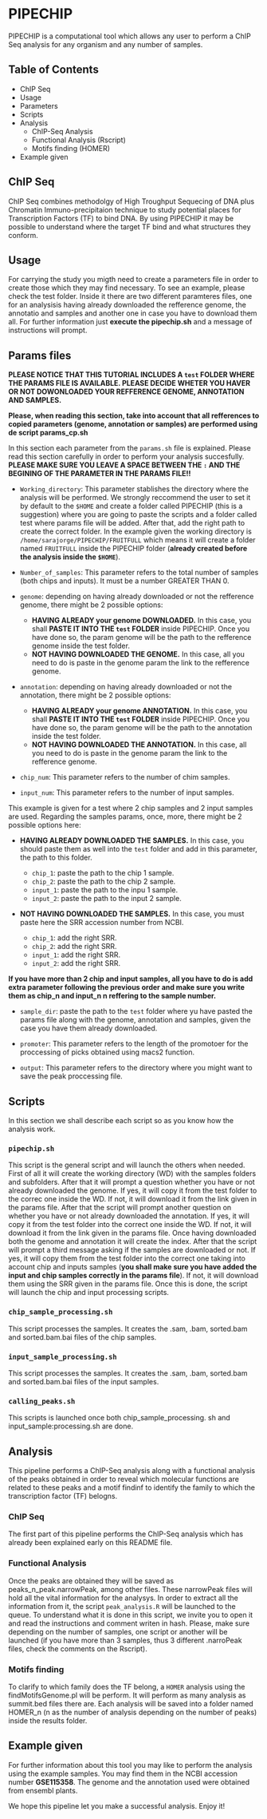 # PIPECHIP
PIPECHIP is a computational tool which allows any user to perform a ChIP Seq analysis for any organism and any number of samples.

## Table of Contents
- ChIP Seq
- Usage
- Parameters
- Scripts
- Analysis
  - ChIP-Seq Analysis
  - Functional Analysis (Rscript)
  - Motifs finding (HOMER)
- Example given

## ChIP Seq
ChIP Seq combines methodolgy of High Troughput Sequecing of DNA plus Chromatin Immuno-precipitaion technique to study potential
places for Transcription Factors (TF) to bind DNA. By using PIPECHIP it may be possible to understand where the target TF bind
and what structures they conform.

## Usage
For carrying the study you migth need to create a parameters file in order to create those which they may find necessary.
To see an example, please check the test folder. Inside it there are two different paramteres files, one for an analysisis having
already downloaded the refference genome, the annotatio and samples and another one in case you have to download them all. For further information just __execute the pipechip.sh__ and a message of instructions will prompt.

## Params files
__PLEASE NOTICE THAT THIS TUTORIAL INCLUDES A `test` FOLDER WHERE THE PARAMS FILE IS AVAILABLE. PLEASE DECIDE WHETER YOU HAVER OR NOT DOWONLOADED YOUR REFFERENCE GENOME, ANNOTATION AND SAMPLES.__

__Please, when reading this section, take into account that all refferences to copied parameters (genome, annotation or samples) are performed using de script params_cp.sh__

In this section each parameter from the `params.sh` file is explained. Please read this section carefully in order to perform your analysis succesfully. __PLEASE MAKE SURE YOU LEAVE A SPACE BETWEEN THE `:` AND THE BEGINING OF THE PARAMETER IN THE PARAMS FILE!!__

- `Working_directory`: This parameter stablishes the directory where the analysis will be performed. We strongly reccommend the user to set it by default to the `$HOME` and create a folder called PIPECHIP (this is a suggestion) where you are going to paste the scripts and a folder called test where params file will be added. After that, add the right path to create the correct folder. In the example given the working directory is `/home/sarajorge/PIPECHIP/FRUITFULL` which means it will create a folder named `FRUITFULL` inside the PIPECHIP folder (__already created before the analysis inside the `$HOME`__).

- `Number_of_samples`: This parameter refers to the total number of samples (both chips and inputs). It must be a number GREATER THAN 0.

- `genome`: depending on having already downloaded or not the refference genome, there might be 2 possible options:
  - __HAVING ALREADY your genome DOWNLOADED.__ In this case, you shall __PASTE IT INTO THE `test` FOLDER__ inside PIPECHIP. Once you have done so, the param genome will be the path to the refference genome inside the test folder.
  - __NOT HAVING DOWNLOADED THE GENOME.__ In this case, all you need to do is paste in the genome param the link to the refference genome.
  
- `annotation`: depending on having already downloaded or not the annotation, there might be 2 possible options:
  - __HAVING ALREADY your genome ANNOTATION.__ In this case, you shall __PASTE IT INTO THE `test` FOLDER__ inside PIPECHIP. Once you have done so, the param genome will be the path to the annotation inside the test folder.
  - __NOT HAVING DOWNLOADED THE ANNOTATION.__ In this case, all you need to do is paste in the genome param the link to the refference genome.

- `chip_num`: This parameter refers to the number of chim samples.

- `input_num`: This parameter refers to the number of input samples.

This example is given for a test where 2 chip samples and 2 input samples are used.
Regarding the samples params, once, more, there might be 2 possible options here:

- __HAVING ALREADY DOWNLOADED THE SAMPLES.__ In this case, you should paste them as well into the `test` folder and add in this parameter, the path to this folder.
  - `chip_1`: paste the path to the chip 1 sample.
  - `chip_2`: paste the path to the chip 2 sample.
  - `input_1`: paste the path to the inpu 1 sample.
  - `input_2`: paste the path to the input 2 sample.

- __NOT HAVING DOWNLOADED THE SAMPLES.__ In this case, you must paste here the SRR accession number from NCBI.
  - `chip_1`: add the right SRR.
  - `chip_2`: add the right SRR.
  - `input_1`: add the right SRR.
  - `input_2`: add the right SRR.

__If you have more than 2 chip and input samples, all you have to do is add extra parameter following the previous order and make sure you write them as chip_n and input_n n reffering to the sample number.__

- `sample_dir`: paste the path to the `test` folder where yu have pasted the params file along with the genome, annotation and samples, given the case you have them already downloaded.

- `promoter`: This parameter refers to the length of the promotoer for the proccessing of picks obtained using macs2 function. 

- `output`: This parameter refers to the directory where you might want to save the peak proccessing file.

## Scripts
In this section we shall describe each script so as you know how the analysis work.

### `pipechip.sh`
This script is the general script and will launch the others when  needed. First of all it will create the working directory (WD) with the samples folders and subfolders. After that it will prompt a question whether you have or not already downloaded the genome. If yes, it will copy it from the test folder to the correc one inside the WD. If not, it will download it from the link given in the params file. After that the script will prompt another question on whether you have or not already downloaded the annotation. If yes, it will copy it from the test folder into the correct one inside the WD. If not, it will download it from the link given in the params file.
Once having downloaded both the genome and annotation it will create the index. After that the script will prompt a third message asking if the samples are downloaded or not. If yes, it will copy them from the test folder into the correct one taking into account chip and inputs samples (__you shall make sure you have added the input and chip samples correctly in the params file__). If not, it will download them using the SRR given in the params file. Once this is done, the script will launch the chip and input processing scripts.

### `chip_sample_processing.sh`
This script processes the samples. It creates the .sam, .bam, sorted.bam and sorted.bam.bai files of the chip samples.

### `input_sample_processing.sh`
This script processes the samples. It creates the .sam, .bam, sorted.bam and sorted.bam.bai files of the input samples.

### `calling_peaks.sh`
This scripts is launched once both chip_sample_processing. sh and input_sample:processing.sh are done. 

## Analysis
This pipeline performs a ChIP-Seq analysis along with a functional analysis of the peaks obtained in order to reveal which molecular functions are related to these peaks and a motif findinf to identify the family to which the transcription factor (TF) belogns.

### ChIP Seq
The first part of this pipeline performs the ChIP-Seq analysis which has already been explained early on this README file.

### Functional Analysis
Once the peaks are obtained they will be saved as peaks_n_peak.narrowPeak, among other files. These narrowPeak files will hold all the vital information for the analysys. In order to extract all the information from it, the script `peak_analysis.R` will be launched to the queue. To understand what it is done in this script, we invite you to open it and read the instructions and comment writen in hash. Please, make sure depending on the number of samples, one script or another will be launched (if you have more than 3 samples, thus 3 different .narroPeak files, check the comments on the Rscript).

### Motifs finding
To clarify to which family does the TF belong, a `HOMER` analysis using the findMotifsGenome.pl will be perform. It will perform as many analysis as summit.bed files there are. Each analysis will be saved into a folder named HOMER_n (n as the number of analysis depending on the number of peaks) inside the results folder.

## Example given
For further information about this tool you may like to perform the analysis using the example samples. You may find them in the NCBI accession number __GSE115358__. The genome and the annotation used were obtained from ensembl plants.

We hope this pipeline let you make a successful analysis. Enjoy it!
